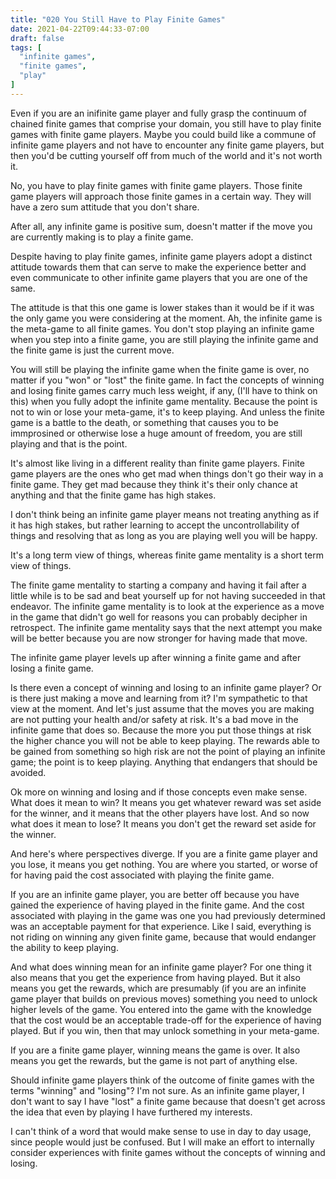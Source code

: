 ```yaml
---
title: "020 You Still Have to Play Finite Games"
date: 2021-04-22T09:44:33-07:00
draft: false
tags: [
  "infinite games",
  "finite games",
  "play"
]
---
```


Even if you are an inifinite game player and fully grasp the continuum
of chained finite games that comprise your domain, you still have to
play finite games with finite game players. Maybe you could build like
a commune of infinite game players and not have to encounter any
finite game players, but then you'd be cutting yourself off from much
of the world and it's not worth it.

No, you have to play finite games with finite game players. Those
finite game players will approach those finite games in a certain
way. They will have a zero sum attitude that you don't share.

After all, any infinite game is positive sum, doesn't matter if the
move you are currently making is to play a finite game.

Despite having to play finite games, infinite game players adopt a
distinct attitude towards them that can serve to make the experience
better and even communicate to other infinite game players that you
are one of the same.

The attitude is that this one game is lower stakes than it would be if
it was the only game you were considering at the moment. Ah, the
infinite game is the meta-game to all finite games. You don't stop
playing an infinite game when you step into a finite game, you are
still playing the infinite game and the finite game is just the
current move.

You will still be playing the infinite game when the finite game is
over, no matter if you "won" or "lost" the finite game. In fact the
concepts of winning and losing finite games carry much less weight, if
any, (I'll have to think on this) when you fully adopt the infinite
game mentality. Because the point is not to win or lose your
meta-game, it's to keep playing. And unless the finite game is a
battle to the death, or something that causes you to be immprosined or
otherwise lose a huge amount of freedom, you are still playing and
that is the point.

It's almost like living in a different reality than finite game
players. Finite game players are the ones who get mad when things
don't go their way in a finite game. They get mad because they think
it's their only chance at anything and that the finite game has high
stakes.

I don't think being an infinite game player means not treating
anything as if it has high stakes, but rather learning to accept the
uncontrollability of things and resolving that as long as you are
playing well you will be happy.

It's a long term view of things, whereas finite game mentality is a
short term view of things.

The finite game mentality to starting a company and having it fail
after a little while is to be sad and beat yourself up for not having
succeeded in that endeavor. The infinite game mentality is to look at
the experience as a move in the game that didn't go well for reasons
you can probably decipher in retrospect. The infinite game mentality
says that the next attempt you make will be better because you are now
stronger for having made that move.

The infinite game player levels up after winning a finite game and
after losing a finite game.

Is there even a concept of winning and losing to an infinite game
player? Or is there just making a move and learning from it? I'm
sympathetic to that view at the moment. And let's just assume that the
moves you are making are not putting your health and/or safety at
risk. It's a bad move in the infinite game that does so. Because the
more you put those things at risk the higher chance you will not be
able to keep playing. The rewards able to be gained from something so
high risk are not the point of playing an infinite game; the point is
to keep playing. Anything that endangers that should be avoided.

Ok more on winning and losing and if those concepts even make
sense. What does it mean to win? It means you get whatever reward was
set aside for the winner, and it means that the other players have
lost. And so now what does it mean to lose? It means you don't get the
reward set aside for the winner.

And here's where perspectives diverge. If you are a finite game player
and you lose, it means you get nothing. You are where you started, or
worse of for having paid the cost associated with playing the finite
game.

If you are an infinite game player, you are better off because you
have gained the experience of having played in the finite game. And
the cost associated with playing in the game was one you had
previously determined was an acceptable payment for that
experience. Like I said, everything is not riding on winning any given
finite game, because that would endanger the ability to keep playing.

And what does winning mean for an infinite game player? For one thing
it also means that you get the experience from having played. But it
also means you get the rewards, which are presumably (if you are an
infinite game player that builds on previous moves) something you need
to unlock higher levels of the game. You entered into the game with
the knowledge that the cost would be an acceptable trade-off for the
experience of having played. But if you win, then that may unlock
something in your meta-game.

If you are a finite game player, winning means the game is over. It
also means you get the rewards, but the game is not part of anything
else.

Should infinite game players think of the outcome of finite games with
the terms "winning" and "losing"? I'm not sure. As an infinite game
player, I don't want to say I have "lost" a finite game because that
doesn't get across the idea that even by playing I have furthered my
interests.

I can't think of a word that would make sense to use in day to day
usage, since people would just be confused. But I will make an effort
to internally consider experiences with finite games without the
concepts of winning and losing.

